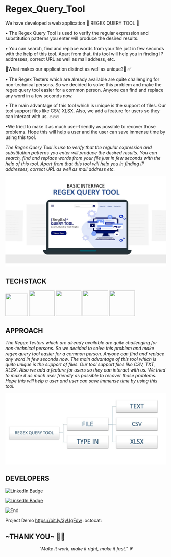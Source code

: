 # Regex_Query_Tool
We have developed a web application 🚀 REGEX QUERY TOOL 🚀

• The Regex Query Tool is used to verify the regular expression and substitution patterns you enter will produce the desired results.

• You can search, find and replace words from your file just in few seconds with the help of this tool. Apart from that, this tool will help you in finding IP addresses, correct URL as well as mail address, etc.

📢What makes our application distinct as well as unique?📢 ✅

• The Regex Testers which are already available are quite challenging for non-technical persons. So we decided to solve this problem and make the regex query tool easier for a common person. Anyone can find and replace any word in a few seconds now.

• The main advantage of this tool which is unique is the support of files. Our tool support files like CSV, XLSX. Also, we add a feature for users so they can interact with us. 🔥🔥🔥

•We tried to make it as much user-friendly as possible to recover those problems. Hope this will help a user and the user can save immense time by using this tool.

*The Regex Query Tool is use to verify that the regular expression and substitution patterns you 
enter will produce the desired results. You can search, find and replace words from your file just 
in few seconds with the help of this tool. Apart from that this tool will help you in finding 
IP addresses, correct URL as well as mail address etc.*

![UI](regex.jpg)

TECHSTACK
------
<p align="left">
    <img src="https://hackaday.com/wp-content/uploads/2019/09/python-logo.png" width="70" height="70">
    <img src="https://s.clipartkey.com/mpngs/s/145-1450071_flask-python-logo-transparent.png" width="80" height="80">
    <img src="https://cdn.pixabay.com/photo/2017/08/05/11/16/logo-2582748_640.png" width="80" height="80">
    <img src="https://cdn.pixabay.com/photo/2017/08/05/11/16/logo-2582747_1280.png" width="80" height="80">
    <img src="https://upload.wikimedia.org/wikipedia/commons/6/6a/JavaScript-logo.png" width="80" height="80">
    
</p>

APPROACH
------
*The Regex Testers which are already available are quite challenging for non-technical persons. So we decided 
to solve this problem and make regex query tool easier for a common person. Anyone can find and replace any 
word in few seconds now. The main advantage of this tool which is quite unique is the support of files. Our 
tool support files like CSV, TXT, XLSX. Also we add a feature for users so they can interact with us. We tried to 
make it as much user friendly as possible to recover those problems. Hope this will help a user and user can 
save immense time by using this tool.*

![UI](approach1.jpg)

DEVELOPERS
------
<!--
<p align="left">
    <a href="https://www.linkedin.com/in/randrita-sarkar-8690591a1/" target="_blank"><u>Randrita Sarkar</u></a> <br>
    <a href="https://www.linkedin.com/in/soham-nandi-b39288215/" target="_blank"><u>Soham Nandi</u></a>
</p>
-->

[![LinkedIn Badge](https://img.shields.io/badge/LinkedIn-Randrita-informational?style=flat&logo=linkedin&logoColor=white&color=0D76A8)](https://www.linkedin.com/in/randrita-sarkar-8690591a1/) 

[![LinkedIn Badge](https://img.shields.io/badge/LinkedIn-Soham-informational?style=flat&logo=linkedin&logoColor=white&color=0D76A8)](https://www.linkedin.com/in/soham-nandi-b39288215/) 

![End](https://camo.githubusercontent.com/6e2c2f5190c42e4ff6bbd45acf48536ef9bf9e95ad599c59473cf1c701236984/68747470733a2f2f737465656d6974696d616765732e636f6d2f3078302f68747470733a2f2f63646e2e6c6966656861636b65722e72752f77702d636f6e74656e742f75706c6f6164732f323031372f30312f657a6769662e636f6d2d63726f705f313438343536333835392e676966) 

Project Demo https://bit.ly/3yUgFdw :octocat:

~THANK YOU~ :tada::sparkling_heart:
--------------------------------
<p align="center"  >
    <meta charset="UTF-8">
    <i> “Make it work, make it right, make it fast.” &#128151 </i>
</p>
